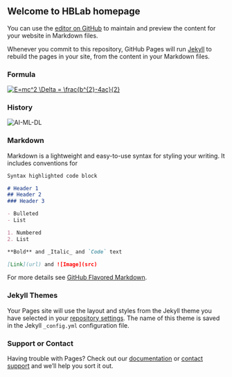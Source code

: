 ## Welcome to HBLab homepage

You can use the [editor on GitHub](https://github.com/poseidonnh/hblab/edit/master/index.md) to maintain and preview the content for your website in Markdown files.

Whenever you commit to this repository, GitHub Pages will run [Jekyll](https://jekyllrb.com/) to rebuild the pages in your site, from the content in your Markdown files.

### Formula
<a href="https://www.codecogs.com/eqnedit.php?latex=E=mc^2&space;\Delta&space;=&space;\frac{b^{2}-4ac}{2}" target="_blank">
  <img src="https://latex.codecogs.com/gif.latex?E=mc^2&space;\Delta&space;=&space;\frac{b^{2}-4ac}{2}" title="E=mc^2 \Delta = \frac{b^{2}-4ac}{2}" />
</a>

### History
<a>
<img src="https://blogs.nvidia.com/wp-content/uploads/2016/07/Deep_Learning_Icons_R5_PNG.jpg.png" title="AI-ML-DL"/>
</a>


### Markdown

Markdown is a lightweight and easy-to-use syntax for styling your writing. It includes conventions for

```markdown
Syntax highlighted code block

# Header 1
## Header 2
### Header 3

- Bulleted
- List

1. Numbered
2. List

**Bold** and _Italic_ and `Code` text

[Link](url) and ![Image](src)
```

For more details see [GitHub Flavored Markdown](https://guides.github.com/features/mastering-markdown/).

### Jekyll Themes

Your Pages site will use the layout and styles from the Jekyll theme you have selected in your [repository settings](https://github.com/poseidonnh/hblab/settings). The name of this theme is saved in the Jekyll `_config.yml` configuration file.

### Support or Contact

Having trouble with Pages? Check out our [documentation](https://help.github.com/categories/github-pages-basics/) or [contact support](https://github.com/contact) and we’ll help you sort it out.
